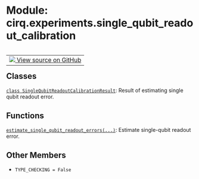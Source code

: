 <div itemscope itemtype="http://developers.google.com/ReferenceObject">
<meta itemprop="name" content="cirq.experiments.single_qubit_readout_calibration" />
<meta itemprop="path" content="Stable" />
<meta itemprop="property" content="TYPE_CHECKING"/>
</div>

# Module: cirq.experiments.single_qubit_readout_calibration

<!-- Insert buttons and diff -->

<table class="tfo-notebook-buttons tfo-api" align="left">

<td>
  <a target="_blank" href="https://github.com/quantumlib/cirq/tree/master/cirq/experiments/single_qubit_readout_calibration.py">
    <img src="https://www.tensorflow.org/images/GitHub-Mark-32px.png" />
    View source on GitHub
  </a>
</td>
</table>







## Classes

[`class SingleQubitReadoutCalibrationResult`](../../cirq/experiments/SingleQubitReadoutCalibrationResult.md): Result of estimating single qubit readout error.

## Functions

[`estimate_single_qubit_readout_errors(...)`](../../cirq/experiments/estimate_single_qubit_readout_errors.md): Estimate single-qubit readout error.

## Other Members

* `TYPE_CHECKING = False` <a id="TYPE_CHECKING"></a>
